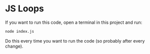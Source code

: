 # JS Loops

If you want to run this code, open a terminal in this project and run:

```sh
node index.js
```

Do this every time you want to run the code (so probably after every change).
